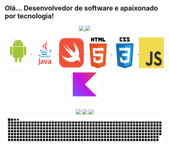 ## Olá... Desenvolvedor de software e apaixonado por tecnologia!
<div align="center">
  <a href="https://github.com/djroydb">
  <img height="180em" src="https://github-readme-stats.vercel.app/api/top-langs/?username=djroydb&theme=midnight-purple&layout=compact&langs_count=10&hide=C++,C,makefile"/>
  <img height="180em" src="https://github-readme-stats.vercel.app/api?username=djroydb&show_icons=true&theme=midnight-purple&include_all_commits=true&count_private=true"/>

</div>
  
<div align="center" style="display: inline_block"><br>
  <img align="center" alt="djroydb-Android" height="100" width="80" src="https://raw.githubusercontent.com/devicons/devicon/master/icons/android/android-original-wordmark.svg">
  <img align="center" alt="djroydb-Java" height="80" width="80" src="https://raw.githubusercontent.com/devicons/devicon/master/icons/java/java-original-wordmark.svg">
  <img align="center" alt="djroydb-Swift" height="100" width="80" src="https://raw.githubusercontent.com/devicons/devicon/master/icons/swift/swift-original.svg">
  <img align="center" alt="djroydb-Html5" height="100" width="80" src="https://raw.githubusercontent.com/devicons/devicon/master/icons/html5/html5-original-wordmark.svg">
  <img align="center" alt="djroydb-Css3" height="100" width="80" src="https://raw.githubusercontent.com/devicons/devicon/master/icons/css3/css3-original-wordmark.svg">
  <img align="center" alt="djroydb-Js" height="100" width="80" src="https://raw.githubusercontent.com/devicons/devicon/master/icons/javascript/javascript-original.svg">  
  <img align="center" alt="djroydb-Kotlin" height="100" width="100" src="https://raw.githubusercontent.com/devicons/devicon/master/icons/kotlin/kotlin-original.svg">
  </div>
  
 ##
  
<div align="center">
  <a href="https://instagram.com/djroydb"  target="_blank"><img src="https://img.shields.io/badge/-Instagram-%23E4405F?style=for-the-badge&logo=instagram&logoColor=white" target="_blank"></a>
  <a href = "mailto:djroydb@gmail.com"><img src="https://img.shields.io/badge/-Gmail-%23333?style=for-the-badge&logo=gmail&logoColor=white" target="_blank"></a>
  <a href="https://www.linkedin.com/in/robsonfreitasmobiledev" target="_blank"><img src="https://img.shields.io/badge/-LinkedIn-%230077B5?style=for-the-badge&logo=linkedin&logoColor=white" target="_blank"></a> 

<picture>
  <source media="(prefers-color-scheme: dark)" srcset="https://raw.githubusercontent.com/platane/platane/output/github-contribution-grid-snake-dark.svg">
  <source media="(prefers-color-scheme: light)" srcset="https://raw.githubusercontent.com/platane/platane/output/github-contribution-grid-snake.svg">
  <img alt="github contribution grid snake animation" src="https://raw.githubusercontent.com/platane/platane/output/github-contribution-grid-snake.svg">
</picture>

</div>
